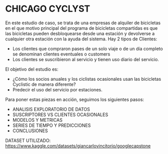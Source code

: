 # CHICAGO CYCLYST
En este estudio de caso, se trata de una empresas de alquiler de bicicletas en el que motivo principal del programa de bicicletas compartidas es que las bicicletas pueden desbloquearse desde una estación y devolverse a cualquier otra estación con la ayuda del sistema. 
Hay 2 tipos de Clientes:

- Los clientes que compraron pases de un solo viaje o de un día completo se denominan clientes eventuales o customers
- Los clientes se suscribieron al servicio y tienen uso diario del servicio.

El objetivo del estudio es:
- ¿Cómo los socios anuales y los ciclistas ocasionales usan las bicicletas Cyclistic de manera diferente?
- Predecir el uso del servicio por estaciones.

Para poner estas piezas en acción, seguimos los siguientes pasos:

- ANALISIS EXPLORATORIO DE DATOS
- SUSCRIPTORES VS CLIENTES OCASIONALES
- MODELOS Y METRICAS
- SERIES DE TIEMPO Y PREDICCIONES
- CONCLUSIONES

DATASET UTILIZADO: https://www.kaggle.com/datasets/giancarlovincitorio/googlecapstone
